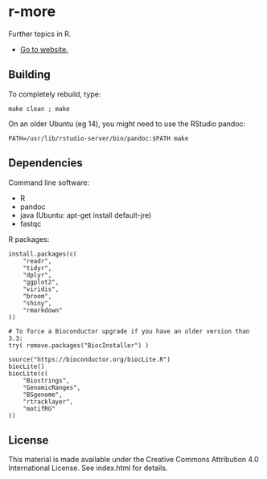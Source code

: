 # r-more

Further topics in R.

* [Go to website.](https://monashbioinformaticsplatform.github.io/r-more/)

## Building

To completely rebuild, type:

```
make clean ; make
```

On an older Ubuntu (eg 14), you might need to use the RStudio pandoc:

```
PATH=/usr/lib/rstudio-server/bin/pandoc:$PATH make
```

## Dependencies

Command line software:

* R
* pandoc
* java (Ubuntu: apt-get install default-jre)
* fastqc

R packages:

```
install.packages(c(
    "readr",
    "tidyr",
    "dplyr",
    "ggplot2",
    "viridis",
    "broom",
    "shiny",
    "rmarkdown"
))

# To force a Bioconductor upgrade if you have an older version than 3.3:
try( remove.packages("BiocInstaller") )

source("https://bioconductor.org/biocLite.R")
biocLite()
biocLite(c(
    "Biostrings",
    "GenomicRanges",
    "BSgenome",
    "rtracklayer",
    "motifRG"
))
```

## License

This material is made available under the Creative Commons Attribution 4.0 International License. See index.html for details.
